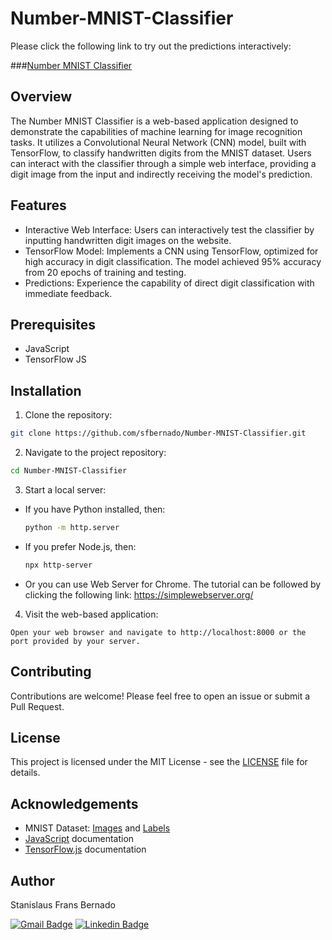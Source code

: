 # Number-MNIST-Classifier

Please click the following link to try out the predictions interactively:

###[Number MNIST Classifier](https://sfbernado.github.io/Number-MNIST-Classifier/)

## Overview

The Number MNIST Classifier is a web-based application designed to demonstrate the capabilities of machine learning for image recognition tasks. It utilizes a Convolutional Neural Network (CNN) model, built with TensorFlow, to classify handwritten digits from the MNIST dataset. Users can interact with the classifier through a simple web interface, providing a digit image from the input and indirectly receiving the model's prediction.

## Features

- Interactive Web Interface: Users can interactively test the classifier by inputting handwritten digit images on the website.
- TensorFlow Model: Implements a CNN using TensorFlow, optimized for high accuracy in digit classification. The model achieved 95% accuracy from 20 epochs of training and testing.
- Predictions: Experience the capability of direct digit classification with immediate feedback.

## Prerequisites

- JavaScript
- TensorFlow JS

## Installation

1. Clone the repository:
```bash
git clone https://github.com/sfbernado/Number-MNIST-Classifier.git
```

2. Navigate to the project repository:
```bash
cd Number-MNIST-Classifier
```

3. Start a local server:
- If you have Python installed, then:
  ```bash
  python -m http.server
  ```

- If you prefer Node.js, then:
  ```bash
  npx http-server
  ```

- Or you can use Web Server for Chrome. The tutorial can be followed by clicking the following link: https://simplewebserver.org/

4. Visit the web-based application:
```
Open your web browser and navigate to http://localhost:8000 or the port provided by your server.
```

## Contributing

Contributions are welcome! Please feel free to open an issue or submit a Pull Request.

## License

This project is licensed under the MIT License - see the [LICENSE](LICENSE) file for details.

## Acknowledgements

- MNIST Dataset: [Images](https://storage.googleapis.com/learnjs-data/model-builder/mnist_images.png) and [Labels](https://storage.googleapis.com/learnjs-data/model-builder/mnist_labels_uint8)
- [JavaScript](https://www.javascript.com/) documentation
- [TensorFlow.js](https://www.tensorflow.org/js) documentation

## Author

Stanislaus Frans Bernado

[![Gmail Badge](https://img.shields.io/badge/-stanislausfb@gmail.com-c14438?style=flat&logo=Gmail&logoColor=white)](mailto:stanislausfb@gmail.com "Connect via Email")
[![Linkedin Badge](https://img.shields.io/badge/-Stanislaus%20Frans%20Bernado-0072b1?style=flat&logo=Linkedin&logoColor=white)](https://www.linkedin.com/in/stanislausfb/ "Connect on LinkedIn")
